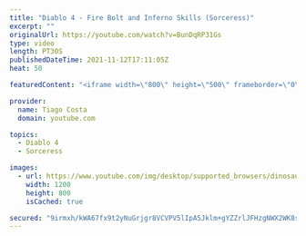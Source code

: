 ```yaml
---
title: "Diablo 4 - Fire Bolt and Inferno Skills (Sorceress)"
excerpt: ""
originalUrl: https://youtube.com/watch?v=BunDqRP31Gs
type: video
length: PT30S
publishedDateTime: 2021-11-12T17:11:05Z
heat: 50

featuredContent: "<iframe width=\"800\" height=\"500\" frameborder=\"0\" src=\"https://www.youtube.com/embed/BunDqRP31Gs\" allow=\"accelerometer; autoplay; encrypted-media; gyroscope; picture-in-picture\" allowfullscreen></iframe>"

provider:
  name: Tiago Costa
  domain: youtube.com

topics:
  - Diablo 4
  - Sorceress

images:
  - url: https://www.youtube.com/img/desktop/supported_browsers/dinosaur.png
    width: 1200
    height: 800
    isCached: true

secured: "9irmxh/kWA67fx9t2yNuGrjgr8VCVPV5lIpA5Jklm+gYZZrlJFHzgNWX2WK8skGHZ6UoAQJKZ3nqy4+HMVTySYw1b0I73d/LI6FEeZnRhMnMOdt3QuDoiTkbiA+rIMjwmZgrshooC+zp6n36phi8Dt20tt4UUNDcEs84sqxseEW2Q0d6S1zb0ZAhBEv001Ac4Jg7t3Fvxp+8LDvHdihydui34nWdLRpzE6sGKfLhCSKZIo2FqrCl3wnmGFhW2k/n+YDCVTBmLzotIGFIwWHstmrb/NnHX+mZgWEzI8ngg1Uc7sx3UFqxS024zqB3pWL2mgCxwDOEUuKZAbBHRqc+z5aRKwiI2Vf3JDfrKVMz4TCQOi1cqMxTeCjvdk8kHbhgszMZIbS7hJ8MmQ3cVq7vpl5CdjUP65FE2WuuaCKQmO0=;DFyBBh/JTw2Z2RuvUMyFWw=="
---
```


